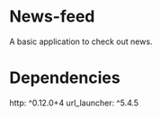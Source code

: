 # News-feed
A basic application to check out news.

# Dependencies
http: ^0.12.0+4
url_launcher: ^5.4.5
